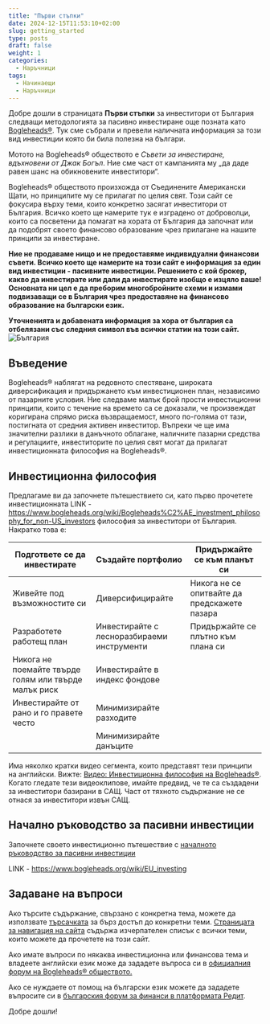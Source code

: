 ```yaml
---
title: "Първи стъпки"
date: 2024-12-15T11:53:10+02:00
slug: getting_started
type: posts
draft: false
weight: 1
categories:
  - Наръчници
tags:
  - Начинаещи
  - Наръчници
---
```


Добре дошли в страницата **Първи стъпки** за инвеститори от България следващи методологията за пасивно инвестиране още позната като [Bogleheads®](https://www.bogleheads.org/). Тук сме събрали и превели наличната информация за този вид инвестиции която би била полезна на българи.

Мотото на Bogleheads® обществото е *Съвети за инвестиране, вдъхновени от Джак Богъл*. Ние сме част от кампанията му „да даде равен шанс на обикновените инвеститори“.

Bogleheads® обществото произхожда от Съединените Американски Щати, но принципите му се прилагат по целия свят. Този сайт се фокусира върху теми, които конкретно засягат инвеститори от България. Всичко което ще намерите тук е изградено от доброволци, които са посветени да помагат на хората от България да започнат или да подобрят своето финансово образование чрез прилагане на нашите принципи за инвестиране.

**Ние не продаваме нищо и не предоставяме индивидуални финансови съвети. Всичко което ще намерите на този сайт е информация за един вид инвестиции - пасивните инвестиции. Решението с кой брокер, какво да инвестирате или дали да инвестирате изобщо е изцяло ваше! Основната ни цел е да преборим многобройните схеми и измами подвизаващи се в България чрез предоставяне на финансово образование на български език.**

**Уточненията и добавената информация за хора от българия са отбелязани със следния символ във всички статии на този сайт.**
![България](/img/bgflag.png)

## Въведение
Bogleheads® наблягат на редовното спестяване, широката диверсификация и придържането към инвестиционен план, независимо от пазарните условия. Ние следваме малък брой прости инвестиционни принципи, които с течение на времето са се доказали, че произвеждат коригирана спрямо риска възвращаемост, много по-голяма от тази, постигната от средния активен инвеститор. Въпреки че ще има значителни разлики в данъчното облагане, наличните пазарни средства и регулациите, инвеститорите по целия свят могат да прилагат инвестиционната философия на Bogleheads®.

## Инвестиционна философия
Предлагаме ви да започнете пътешествието си, като първо прочетете инвестиционната LINK - https://www.bogleheads.org/wiki/Bogleheads%C2%AE_investment_philosophy_for_non-US_investors  философия за инвеститори от България. Накратко това е:

| Подгответе се да инвестирате | Създайте портфолио | Придържайте се към планът си |
|--|--|--|
| Живейте под възможностите си | Диверсифицирайте | Никога не се опитвайте да предскажете пазара |
| Разработете работещ план | Инвестирайте с лесноразбираеми инструменти | Придържайте се плътно към плана си |
| Никога не поемайте твърде голям или твърде малък риск | Инвестирайте в индекс фондове |  |
| Инвестирайте от рано и го правете често | Минимизирайте разходите |  |
|  | Минимизирайте данъците |  |

Има няколко кратки видео сегмента, които представят тези принципи на английски. Вижте: [Видео: Инвестиционна философия на Bogleheads®](https://www.bogleheads.org/wiki/Video:Bogleheads%C2%AE_investment_philosophy). Когато гледате тези видеоклипове, имайте предвид, че те са създадени за инвеститори базирани в САЩ. Част от тяхното съдържание не се отнася за инвеститори извън САЩ.

## Начално ръководство за пасивни инвестиции
Започнете своето инвестиционно пътешествие с [началното ръководство за пасивни инвестиции](/posts/the_beginners_guide_to_passive_investing/)

LINK - https://www.bogleheads.org/wiki/EU_investing

## Задаване на въпроси
Ако търсите съдържание, свързано с конкретна тема, можете да използвате [търсачката](/search/) за бърз достъп до конкретни теми. [Страницата за навигация на сайта](/archives/) съдържа изчерпателен списък с всички теми, които можете да прочетете на този сайт.

Ако имате въпроси по някаква инвестиционна или финансова тема и владеете английски език може да зададете въпроса си в [официалния форум на Bogleheads® обществото.](https://www.bogleheads.org/forum/viewforum.php?f=22)

Ако се нуждаете от помощ на български език можете да зададете въпросите си в [българския форум за финанси в платформата Редит](https://www.reddit.com/r/financebg/).

Добре дошли!
